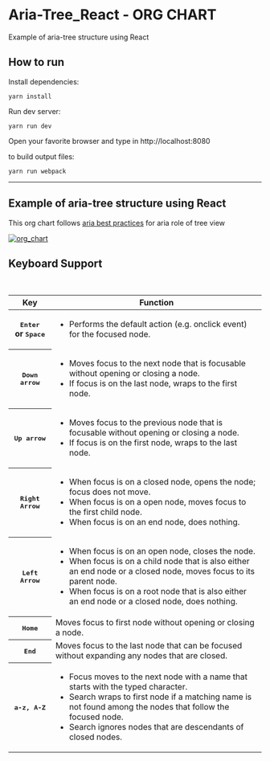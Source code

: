 
# Aria-Tree_React - ORG CHART

Example of aria-tree structure using React

## How to run

Install dependencies:

    yarn install

Run dev server:

    yarn run dev

Open your favorite browser and type in http://localhost:8080

to build output files:

    yarn run webpack
    
---

<h2>Example of aria-tree structure using React</h2>
<p>
    This org chart follows <a href='https://www.w3.org/TR/wai-aria-practices-1.1/examples/treeview/treeview-1/treeview-1a.html'>aria best practices</a> for aria role of tree view
</p>
    
 <a href="https://ibb.co/kZQUpe"><img src="https://preview.ibb.co/n7129e/org_chart.png" alt="org_chart" border="0"></a>
       <div className='container2' >
            <h2 id="kbd_label">Keyboard Support</h2>
            <table className="def" aria-labelledby="kbd_label" id="kbd_desc">
                <thead>
                    <tr>
                        <th>Key</th>
                        <th>Function</th>
                    </tr>
                </thead>
                <tbody>
                    <tr>
                        <th><kbd>Enter</kbd><br />or&nbsp;<kbd>Space</kbd></th>
                        <td>
                            <ul>
                                <li>Performs the default action (e.g. onclick event) for the focused node.</li>
                            </ul>
                        </td>
                    </tr>
                    <tr>    
                        <th><kbd>Down arrow</kbd></th>
                        <td>
                            <ul>
                                <li>Moves focus to the next node that is focusable without opening or closing a node.</li>
                                <li>If focus is on the last node, wraps to the first node.</li>
                            </ul>
                        </td>
                    </tr>
                    <tr>
                        <th><kbd>Up arrow</kbd></th>
                        <td>
                            <ul>
                                <li>Moves focus to the previous node that is focusable without opening or closing a node.</li>
                                <li>If focus is on the first node, wraps to the last node.</li>
                            </ul>
                        </td>
                    </tr>
                    <tr>
                        <th><kbd>Right Arrow</kbd></th>
                        <td>
                            <ul>
                                <li>When focus is on a closed node, opens the node; focus does not move.</li>
                                <li>When focus is on a open node, moves focus to the first child node.</li>
                                <li>When focus is on an end node, does nothing.</li>
                            </ul>
                        </td>
                    </tr>
                    <tr>
                        <th><kbd>Left Arrow</kbd></th>
                        <td>
                            <ul>
                                <li>When focus is on an open node, closes the node.</li>
                                <li>When focus is on a child node that is also either an end node or a closed node, moves
                                    focus to its parent node.</li>
                                <li>When focus is on a root node that is also either an end node or a closed node, does nothing.</li>
                            </ul>
                        </td>
                    </tr>
                    <tr>
                        <th><kbd>Home</kbd></th>
                        <td>Moves focus to first node without opening or closing a node.</td>
                    </tr>
                    <tr>
                        <th><kbd>End</kbd></th>
                        <td>Moves focus to the last node that can be focused without expanding any nodes that are closed.</td>
                    </tr>
                    <tr>
                        <th><kbd>a-z, A-Z</kbd></th>
                        <td>
                            <ul>
                                <li>Focus moves to the next node with a name that starts with the typed character.</li>
                                <li>Search wraps to first node if a matching name is not found among the nodes that follow
                                    the focused node.</li>
                                <li>Search ignores nodes that are descendants of closed nodes.</li>
                            </ul>
                        </td>
                    </tr>
                </tbody>
            </table>
        </div>
